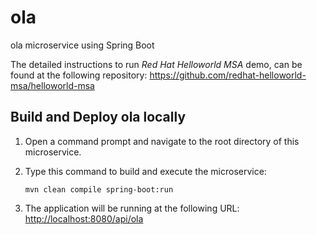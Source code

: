 # ola

ola microservice using Spring Boot

The detailed instructions to run _Red Hat Helloworld MSA_ demo, can be found at the following repository: <https://github.com/redhat-helloworld-msa/helloworld-msa>

## Build and Deploy ola locally

1.  Open a command prompt and navigate to the root directory of this microservice.
2.  Type this command to build and execute the microservice:

        mvn clean compile spring-boot:run

3.  The application will be running at the following URL: <http://localhost:8080/api/ola>
